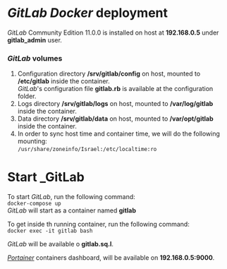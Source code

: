 # _GitLab Docker_ deployment
_GitLab_ Community Edition 11.0.0 is installed on host at **192.168.0.5** under **gitlab_admin** user.  


### _GitLab_ volumes
1. Configuration directory **/srv/gitlab/config** on host, mounted to **/etc/gitlab** inside the container.  
_GitLab_'s configuration file **gitlab.rb** is available at the configuration folder.   
2. Logs directory **/srv/gitlab/logs** on host, mounted to **/var/log/gitlab** inside the container.  
3. Data directory **/srv/gitlab/data** on host, mounted to **/var/opt/gitlab** inside the container.  
4. In order to sync host time and container time, we will do the following mounting:  
`/usr/share/zoneinfo/Israel:/etc/localtime:ro`  


# Start _GitLab
To start _GitLab_, run the following command:  
`docker-compose up`  
_GitLab_ will start as a container named **gitlab**  

To get inside th running container, run the following command:  
`docker exec -it gitlab bash`  

_GitLab_ will be available o **gitlab.sq.l**.  

[_Portainer_](https://portainer.io/) containers dashboard, will be available on **192.168.0.5:9000**.  
